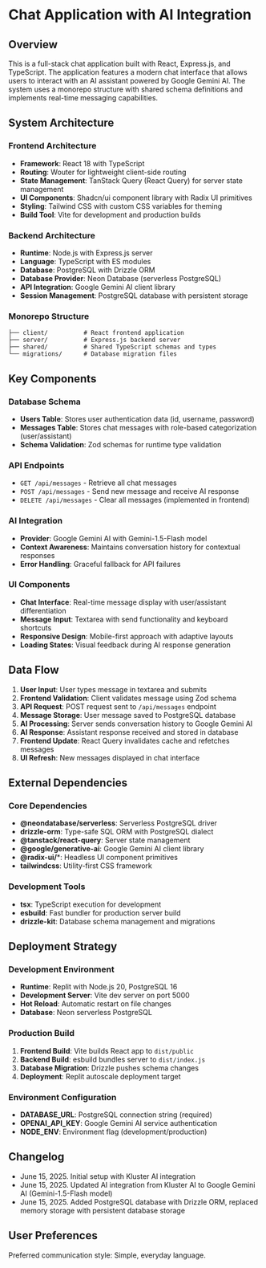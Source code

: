 # Chat Application with AI Integration

## Overview

This is a full-stack chat application built with React, Express.js, and TypeScript. The application features a modern chat interface that allows users to interact with an AI assistant powered by Google Gemini AI. The system uses a monorepo structure with shared schema definitions and implements real-time messaging capabilities.

## System Architecture

### Frontend Architecture
- **Framework**: React 18 with TypeScript
- **Routing**: Wouter for lightweight client-side routing
- **State Management**: TanStack Query (React Query) for server state management
- **UI Components**: Shadcn/ui component library with Radix UI primitives
- **Styling**: Tailwind CSS with custom CSS variables for theming
- **Build Tool**: Vite for development and production builds

### Backend Architecture
- **Runtime**: Node.js with Express.js server
- **Language**: TypeScript with ES modules
- **Database**: PostgreSQL with Drizzle ORM
- **Database Provider**: Neon Database (serverless PostgreSQL)
- **API Integration**: Google Gemini AI client library
- **Session Management**: PostgreSQL database with persistent storage

### Monorepo Structure
```
├── client/          # React frontend application
├── server/          # Express.js backend server
├── shared/          # Shared TypeScript schemas and types
└── migrations/      # Database migration files
```

## Key Components

### Database Schema
- **Users Table**: Stores user authentication data (id, username, password)
- **Messages Table**: Stores chat messages with role-based categorization (user/assistant)
- **Schema Validation**: Zod schemas for runtime type validation

### API Endpoints
- `GET /api/messages` - Retrieve all chat messages
- `POST /api/messages` - Send new message and receive AI response
- `DELETE /api/messages` - Clear all messages (implemented in frontend)

### AI Integration
- **Provider**: Google Gemini AI with Gemini-1.5-Flash model
- **Context Awareness**: Maintains conversation history for contextual responses
- **Error Handling**: Graceful fallback for API failures

### UI Components
- **Chat Interface**: Real-time message display with user/assistant differentiation
- **Message Input**: Textarea with send functionality and keyboard shortcuts
- **Responsive Design**: Mobile-first approach with adaptive layouts
- **Loading States**: Visual feedback during AI response generation

## Data Flow

1. **User Input**: User types message in textarea and submits
2. **Frontend Validation**: Client validates message using Zod schema
3. **API Request**: POST request sent to `/api/messages` endpoint
4. **Message Storage**: User message saved to PostgreSQL database
5. **AI Processing**: Server sends conversation history to Google Gemini AI
6. **AI Response**: Assistant response received and stored in database
7. **Frontend Update**: React Query invalidates cache and refetches messages
8. **UI Refresh**: New messages displayed in chat interface

## External Dependencies

### Core Dependencies
- **@neondatabase/serverless**: Serverless PostgreSQL driver
- **drizzle-orm**: Type-safe SQL ORM with PostgreSQL dialect
- **@tanstack/react-query**: Server state management
- **@google/generative-ai**: Google Gemini AI client library
- **@radix-ui/***: Headless UI component primitives
- **tailwindcss**: Utility-first CSS framework

### Development Tools
- **tsx**: TypeScript execution for development
- **esbuild**: Fast bundler for production server build
- **drizzle-kit**: Database schema management and migrations

## Deployment Strategy

### Development Environment
- **Runtime**: Replit with Node.js 20, PostgreSQL 16
- **Development Server**: Vite dev server on port 5000
- **Hot Reload**: Automatic restart on file changes
- **Database**: Neon serverless PostgreSQL

### Production Build
1. **Frontend Build**: Vite builds React app to `dist/public`
2. **Backend Build**: esbuild bundles server to `dist/index.js`
3. **Database Migration**: Drizzle pushes schema changes
4. **Deployment**: Replit autoscale deployment target

### Environment Configuration
- **DATABASE_URL**: PostgreSQL connection string (required)
- **OPENAI_API_KEY**: Google Gemini AI service authentication
- **NODE_ENV**: Environment flag (development/production)

## Changelog
- June 15, 2025. Initial setup with Kluster AI integration
- June 15, 2025. Updated AI integration from Kluster AI to Google Gemini AI (Gemini-1.5-Flash model)
- June 15, 2025. Added PostgreSQL database with Drizzle ORM, replaced memory storage with persistent database storage

## User Preferences

Preferred communication style: Simple, everyday language.